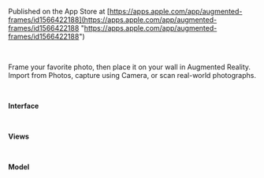 Published on the App Store at [https://apps.apple.com/app/augmented-frames/id1566422188](https://apps.apple.com/app/augmented-frames/id1566422188 "https://apps.apple.com/app/augmented-frames/id1566422188")

<br>

Frame your favorite photo, then place it on your wall in Augmented Reality. Import from Photos, capture using Camera, or scan real-world photographs.

<br>

**Interface**

<br>

**Views**

<br>

**Model**
